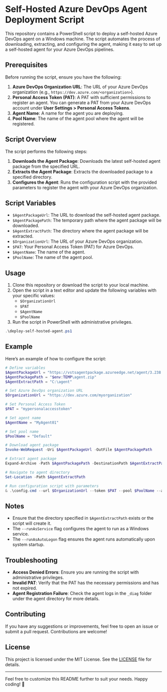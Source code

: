 # Self-Hosted Azure DevOps Agent Deployment Script

This repository contains a PowerShell script to deploy a self-hosted Azure DevOps agent on a Windows machine. The script automates the process of downloading, extracting, and configuring the agent, making it easy to set up a self-hosted agent for your Azure DevOps pipelines.

## Prerequisites

Before running the script, ensure you have the following:

1. **Azure DevOps Organization URL**: The URL of your Azure DevOps organization (e.g., `https://dev.azure.com/<organization>`).
2. **Personal Access Token (PAT)**: A PAT with sufficient permissions to register an agent. You can generate a PAT from your Azure DevOps account under **User Settings > Personal Access Tokens**.
3. **Agent Name**: A name for the agent you are deploying.
4. **Pool Name**: The name of the agent pool where the agent will be registered.

## Script Overview

The script performs the following steps:

1. **Downloads the Agent Package**: Downloads the latest self-hosted agent package from the specified URL.
2. **Extracts the Agent Package**: Extracts the downloaded package to a specified directory.
3. **Configures the Agent**: Runs the configuration script with the provided parameters to register the agent with your Azure DevOps organization.

## Script Variables

- `$AgentPackageUrl`: The URL to download the self-hosted agent package.
- `$AgentPackagePath`: The temporary path where the agent package will be downloaded.
- `$AgentExtractPath`: The directory where the agent package will be extracted.
- `$OrganizationUrl`: The URL of your Azure DevOps organization.
- `$PAT`: Your Personal Access Token (PAT) for Azure DevOps.
- `$AgentName`: The name of the agent.
- `$PoolName`: The name of the agent pool.

## Usage

1. Clone this repository or download the script to your local machine.
2. Open the script in a text editor and update the following variables with your specific values:
   - `$OrganizationUrl`
   - `$PAT`
   - `$AgentName`
   - `$PoolName`
3. Run the script in PowerShell with administrative privileges.

```powershell
.\deploy-self-hosted-agent.ps1
```

## Example

Here’s an example of how to configure the script:

```powershell
# Define variables
$AgentPackageUrl = "https://vstsagentpackage.azureedge.net/agent/3.238.0/vsts-agent-win-x64-3.238.0.zip"
$AgentPackagePath = "$env:TEMP\agent.zip"
$AgentExtractPath = "C:\agent"

# Set Azure DevOps organization URL
$OrganizationUrl = "https://dev.azure.com/myorganization" 

# Set Personal Access Token 
$PAT = "mypersonalaccesstoken"

# Set agent name
$AgentName = "MyAgent01"

# Set pool name
$PoolName = "Default"

# Download agent package
Invoke-WebRequest -Uri $AgentPackageUrl -OutFile $AgentPackagePath

# Extract agent package
Expand-Archive -Path $AgentPackagePath -DestinationPath $AgentExtractPath

# Navigate to agent directory
Set-Location -Path $AgentExtractPath

# Run configuration script with parameters
& .\config.cmd --url $OrganizationUrl --token $PAT --pool $PoolName --agent $AgentName --unattended --runAsService --runAsAutoLogon
```

## Notes

- Ensure that the directory specified in `$AgentExtractPath` exists or the script will create it.
- The `--runAsService` flag configures the agent to run as a Windows service.
- The `--runAsAutoLogon` flag ensures the agent runs automatically upon system startup.

## Troubleshooting

- **Access Denied Errors**: Ensure you are running the script with administrative privileges.
- **Invalid PAT**: Verify that the PAT has the necessary permissions and has not expired.
- **Agent Registration Failure**: Check the agent logs in the `_diag` folder under the agent directory for more details.

## Contributing

If you have any suggestions or improvements, feel free to open an issue or submit a pull request. Contributions are welcome!

## License

This project is licensed under the MIT License. See the [LICENSE](LICENSE) file for details.

---

Feel free to customize this README further to suit your needs. Happy coding! 🚀
